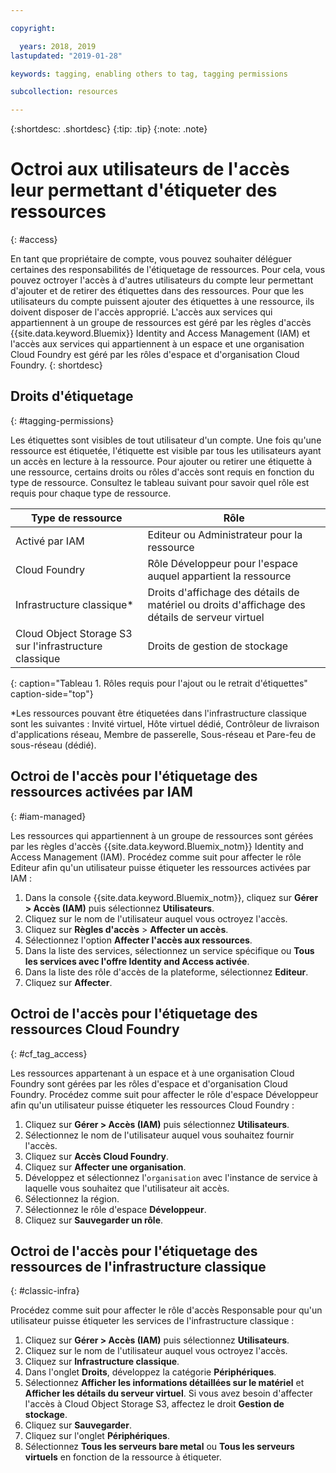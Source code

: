 ```yaml
---

copyright:

  years: 2018, 2019
lastupdated: "2019-01-28"

keywords: tagging, enabling others to tag, tagging permissions

subcollection: resources

---
```


{:shortdesc: .shortdesc}
{:tip: .tip}
{:note: .note}


# Octroi aux utilisateurs de l'accès leur permettant d'étiqueter des ressources
{: #access}

En tant que propriétaire de compte, vous pouvez souhaiter déléguer certaines des responsabilités de l'étiquetage de ressources. Pour cela, vous pouvez octroyer l'accès à d'autres utilisateurs du compte leur permettant d'ajouter et de retirer des étiquettes dans des ressources. Pour que les utilisateurs du compte puissent ajouter des étiquettes à une ressource, ils doivent disposer de l'accès approprié. L'accès aux services qui appartiennent à un groupe de ressources est géré par les règles d'accès {{site.data.keyword.Bluemix}} Identity and Access Management (IAM) et l'accès aux services qui appartiennent à un espace et une organisation Cloud Foundry est géré par les rôles d'espace et d'organisation Cloud Foundry.
{: shortdesc}

## Droits d'étiquetage
{: #tagging-permissions}

Les étiquettes sont visibles de tout utilisateur d'un compte. Une fois qu'une ressource est étiquetée, l'étiquette est visible par tous les utilisateurs ayant un accès en lecture à la ressource. Pour ajouter ou retirer une étiquette à une ressource, certains droits ou rôles d'accès sont requis en fonction du type de ressource. Consultez le tableau suivant pour savoir quel rôle est requis pour chaque type de ressource.


| Type de ressource | Rôle |
|--------|---------------|
| Activé par IAM | Editeur ou Administrateur pour la ressource |
| Cloud Foundry | Rôle Développeur pour l'espace auquel appartient la ressource  |
| Infrastructure classique*| Droits d'affichage des détails de matériel ou droits d'affichage des détails de serveur virtuel |
| Cloud Object Storage S3 sur l'infrastructure classique | Droits de gestion de stockage |
{: caption="Tableau 1. Rôles requis pour l'ajout ou le retrait d'étiquettes" caption-side="top"}

*Les ressources pouvant être étiquetées dans l'infrastructure classique sont les suivantes : Invité virtuel, Hôte virtuel dédié, Contrôleur de livraison d'applications réseau, Membre de passerelle, Sous-réseau et Pare-feu de sous-réseau (dédié).


## Octroi de l'accès pour l'étiquetage des ressources activées par IAM
{: #iam-managed}

Les ressources qui appartiennent à un groupe de ressources sont gérées par les règles d'accès {{site.data.keyword.Bluemix_notm}} Identity and Access Management (IAM). Procédez comme suit pour affecter le rôle Editeur afin qu'un utilisateur puisse étiqueter les ressources activées par IAM :

  1. Dans la console {{site.data.keyword.Bluemix_notm}}, cliquez sur **Gérer > Accès (IAM)** puis sélectionnez **Utilisateurs**.
  2. Cliquez sur le nom de l'utilisateur auquel vous octroyez l'accès.
  3. Cliquez sur **Règles d'accès** > **Affecter un accès**.
  4. Sélectionnez l'option **Affecter l'accès aux ressources**.
  5. Dans la liste des services, sélectionnez un service spécifique ou **Tous les services avec l'offre Identity and Access activée**.
  6. Dans la liste des rôle d'accès de la plateforme, sélectionnez **Editeur**.
  7. Cliquez sur **Affecter**.

## Octroi de l'accès pour l'étiquetage des ressources Cloud Foundry
{: #cf_tag_access}

Les ressources appartenant à un espace et à une organisation Cloud Foundry sont gérées par les rôles d'espace et d'organisation Cloud Foundry. Procédez comme suit pour affecter le rôle d'espace Développeur afin qu'un utilisateur puisse étiqueter les ressources Cloud Foundry :

 1. Cliquez sur **Gérer > Accès (IAM)** puis sélectionnez **Utilisateurs**.
2. Sélectionnez le nom de l'utilisateur auquel vous souhaitez fournir l'accès.
3. Cliquez sur **Accès Cloud Foundry**.
4. Cliquez sur **Affecter une organisation**.
5. Développez et sélectionnez l'`organisation` avec l'instance de service à laquelle vous souhaitez que l'utilisateur ait accès.
6. Sélectionnez la région.
7. Sélectionnez le rôle d'espace **Développeur**.
8. Cliquez sur **Sauvegarder un rôle**.

## Octroi de l'accès pour l'étiquetage des ressources de l'infrastructure classique
{: #classic-infra}

Procédez comme suit pour affecter le rôle d'accès Responsable pour qu'un utilisateur puisse étiqueter les services de l'infrastructure classique :

  1. Cliquez sur **Gérer > Accès (IAM)** puis sélectionnez **Utilisateurs**.
  2. Cliquez sur le nom de l'utilisateur auquel vous octroyez l'accès.
  3. Cliquez sur **Infrastructure classique**.
  4. Dans l'onglet **Droits**, développez la catégorie **Périphériques**.
  5. Sélectionnez **Afficher les informations détaillées sur le matériel** et **Afficher les détails du serveur virtuel**. Si vous avez besoin d'affecter l'accès à Cloud Object Storage S3, affectez le droit **Gestion de stockage**.
  6. Cliquez sur **Sauvegarder**.
  7. Cliquez sur l'onglet **Périphériques**.
  8. Sélectionnez **Tous les serveurs bare metal** ou **Tous les serveurs virtuels** en fonction de la ressource à étiqueter.
